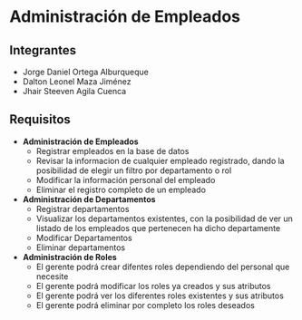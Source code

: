 # Administración de Empleados

## Integrantes
- Jorge Daniel Ortega Alburqueque
- Dalton Leonel Maza Jiménez
- Jhair Steeven Agila Cuenca
## Requisitos

  -    **Administración de Empleados**
          -    Registrar empleados en la base de datos
          -    Revisar la informacion de cualquier empleado registrado, dando la posibilidad de elegir un filtro por departamento o rol
          -    Modificar la información personal del empleado
          -    Eliminar el registro completo de un empleado
  -    **Administración de Departamentos**
          -    Registrar departamentos
          -    Visualizar los departamentos existentes, con la posibilidad de ver un listado de los empleados que pertenecen ha dicho departamente
          -    Modificar Departamentos
          -    Eliminar departamentos
  -    **Administración de Roles**
          -    El gerente podrá crear difentes roles dependiendo del personal que necesite
          -    El gerente podrá modificar los roles ya creados y sus atributos
          -    El gerente podrá ver los diferentes roles existentes y sus atributos
          -    El gerente podrá eliminar por completo los roles deseados




